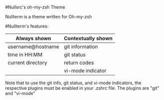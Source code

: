 #Nullsrc's oh-my-zsh Theme

Nullterm is a theme written for Oh-my-zsh


#Nullterm's features:

| Always shown | Contextually shown |
---------------|---------------------
| username@hostname | git information |
| time in HH:MM | git status |
| current directory | return codes |
| 		| vi-mode indicator |

Note that to use the git info, git status, and vi-mode indicators, the respective plugins must be enabled in your .zshrc file. The plugins are "git" and "vi-mode"
